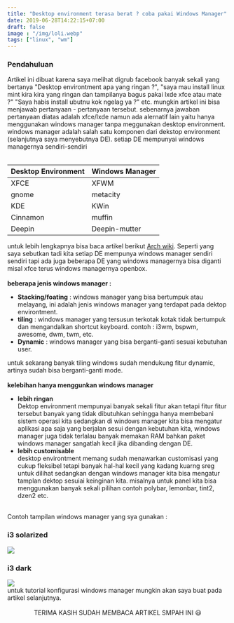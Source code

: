 ```yaml
---
title: "Desktop environment terasa berat ? coba pakai Windows Manager"
date: 2019-06-28T14:22:15+07:00
draft: false
image : "/img/loli.webp"
tags: ["linux", "wm"]
---
```

<h3>Pendahuluan</h3>
Artikel ini dibuat karena saya melihat digrub facebook banyak sekali yang bertanya "Desktop environtment apa yang ringan ?", "saya mau install linux mint kira kira yang ringan dan tampilanya bagus pakai lxde xfce atau mate ?" "Saya habis install ubutnu kok ngelag ya ?" etc.
mungkin artikel ini bisa menjawab pertanyaan - pertanyaan tersebut.
sebenarnya jawaban pertanyaan diatas adalah xfce/lxde namun ada alernatif lain yaitu hanya menggunakan windows manager tanpa meggunakan desktop environment. windows manager adalah salah satu komponen dari dekstop environment (selanjutnya saya menyebutnya DE). setiap DE mempunyai windows managernya sendiri-sendiri
<br/>
<br/>
<table class="table">
<thead>
<tr>
<th>Desktop Environment</th>
<th>Windows Manager</th>
</tr>
</thead>
<tbody>
<tr>
<td>XFCE</td>
<td>XFWM</td>
</tr>
<tr>
<td>gnome</td>
<td>metacity</td>
</tr>
<tr>
<td>KDE</td>
<td>KWin </td>
</tr>
<tr>
<td>Cinnamon</td>
<td>muffin</td>
</tr>
<tr>
<td>Deepin</td>
<td>Deepin-mutter</td>
</tr>
</tbody>
</table>
untuk lebih lengkapnya bisa baca artikel berikut <a href="https://wiki.archlinux.org/index.php/Deskto_environment">Arch wiki</a>. Seperti yang saya sebutkan tadi kita setiap DE mempunya windows manager sendiri sendiri tapi ada juga beberapa DE yang windows managernya bisa diganti misal xfce terus windows managernya openbox. 
<br/>
<br/>
<strong>
beberapa jenis windows manager :
</strong>
<ul>
<li><b>Stacking/foating</b> : windows manager yang bisa bertumpuk atau melayang, ini adalah jenis windows manager yang terdapat pada dektop environtment.
</li>
<li><b>tiling</b> : windows manager yang tersusun terkotak kotak tidak bertumpuk dan mengandalkan shortcut keyboard.
contoh : i3wm, bspwm, awesome, dwm, twm, etc.
</li>
<li><b>Dynamic</b> : windows manager yang bisa berganti-ganti sesuai kebutuhan user.
</li>
</ul>
 untuk sekarang banyak tiling windows sudah mendukung fitur dynamic, artinya sudah bisa berganti-ganti mode. 
 <br>
 </br>
 <strong>kelebihan hanya menggunkan windows manager</strong>
 <ul>
<li><b>lebih ringan</b></li>
Dektop environment mempunyai banyak sekali fitur akan tetapi fitur fitur tersebut banyak yang tidak dibutuhkan sehingga hanya membebani sistem operasi kita sedangkan di windows manager kita bisa mengatur aplikasi apa saja yang berjalan sesui dengan kebutuhan kita, windows manager juga tidak terlalau banyak memakan RAM bahkan paket windows manager sangatlah kecil jika dibanding dengan DE.
<li><b>lebih customisable</b></li>
desktop environtment memang sudah menawarkan customisasi yang cukup fleksibel tetapi banyak hal-hal kecil yang kadang kuarng sreg untuk dilihat sedangkan dengan windows manager kita bisa mengatur tamplan dektop sesuiai keinginan kita. misalnya untuk panel kita bisa menggunakan banyak sekali pilihan contoh polybar, lemonbar, tint2, dzen2 etc.
</ul>
<br>
Contoh tampilan windows manager yang sya gunakan :
<h3>
i3 solarized
</h3>
<img src="/img/i3.webp">
<h3>
i3 dark
</h3>
<img src="/img/openbox.webp">
<br/>
untuk tutorial konfigurasi windows manager mungkin akan saya buat pada artikel selanjutnya. 
<br/>
<br/>
<center>
TERIMA KASIH SUDAH MEMBACA ARTIKEL SMPAH INI 😃
</center>
